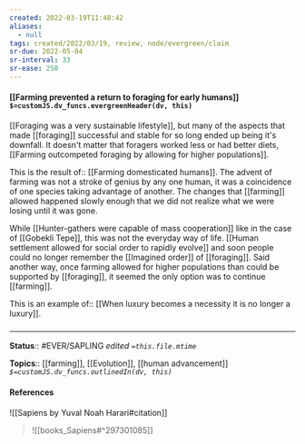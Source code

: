 ```yaml
---
created: 2022-03-19T11:48:42 
aliases:
  - null
tags: created/2022/03/19, review, node/evergreen/claim
sr-due: 2022-05-04
sr-interval: 33
sr-ease: 250
---
```


#### [[Farming prevented a return to foraging for early humans]] `$=customJS.dv_funcs.evergreenHeader(dv, this)`

[[Foraging was a very sustainable lifestyle]], but
many of the aspects that made [[foraging]] successful and stable for so long ended up being it's downfall.
It doesn't matter that foragers worked less or had better diets,
[[Farming outcompeted foraging by allowing for higher populations]].

This is the
result of:: [[Farming domesticated humans]].
The advent of farming was not a stroke of genius by any one human, it was a coincidence of one species taking advantage of another.
The changes that [[farming]] allowed happened slowly enough that we did not realize what we were losing until it was gone.

While [[Hunter-gathers were capable of mass cooperation]] like in the case of [[Gobekli Tepe]], this was not the everyday way of life. 
[[Human settlement allowed for social order to rapidly evolve]] and soon people could no longer remember the [[Imagined order]] of [[foraging]].
Said another way, once farming allowed for higher populations than could be supported by [[foraging]], it seemed the only option was to continue [[farming]].

This is an
example of:: [[When luxury becomes a necessity it is no longer a luxury]].

### <hr class="footnote"/>

**Status**:: #EVER/SAPLING 
*edited `=this.file.mtime`*

**Topics**:: [[farming]], [[Evolution]], [[human advancement]]
*`$=customJS.dv_funcs.outlinedIn(dv, this)`*

#### References

![[Sapiens by Yuval Noah Harari#citation]]

> ![[books_Sapiens#^297301085]]
